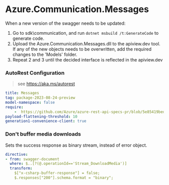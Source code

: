 # Azure.Communication.Messages

When a new version of the swagger needs to be updated:
1. Go to sdk\communication, and run `dotnet msbuild /t:GenerateCode` to generate code.
2. Upload the Azure.Communication.Messages.dll to the apiview.dev tool.
If any of the new objects needs to be overwritten, add the required changes to the 'Models' folder.
3. Repeat 2 and 3 until the decided interface is reflected in the apiview.dev 

### AutoRest Configuration

> see https://aka.ms/autorest
``` yaml
title: Messages
tag: package-2023-08-24-preview
model-namespace: false
require:
    -  https://github.com/Azure/azure-rest-api-specs-pr/blob/5e85419bed6c70dbfd28f872e298b23d794aa880/specification/communication/data-plane/Messages/readme.md
payload-flattening-threshold: 10
generation1-convenience-client: true
```

### Don't buffer media downloads

Sets the success response as binary stream, instead of error object.

``` yaml
directive:
- from: swagger-document
  where: $..[?(@.operationId=='Stream_DownloadMedia')]
  transform:
    $["x-csharp-buffer-response"] = false;
    $.responses["200"].schema.format = "binary";
```
